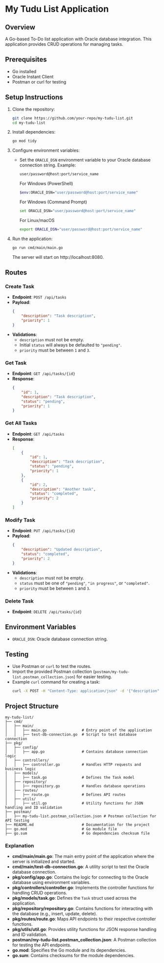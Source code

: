 # My Tudu List Application

## Overview
A Go-based To-Do list application with Oracle database integration. This application provides CRUD operations for managing tasks.

## Prerequisites
- Go installed
- Oracle Instant Client
- Postman or curl for testing

## Setup Instructions
1. Clone the repository:
   ```bash
   git clone https://github.com/your-repo/my-tudu-list.git
   cd my-tudu-list
   ```

2. Install dependencies:
   ```bash
   go mod tidy
   ```

3. Configure environment variables:
   - Set the `ORACLE_DSN` environment variable to your Oracle database connection string.
     Example:
     ```bash
     user/password@host:port/service_name
     ```
     For Windows (PowerShell)
        ```bash
        $env:ORACLE_DSN="user/password@host:port/service_name"
        ```
     For Windows (Command Prompt)
        ```bash
        set ORACLE_DSN="user/password@host:port/service_name"
        ```
     For Linux/macOS
        ```bash
        export ORACLE_DSN="user/password@host:port/service_name"
        ```

4. Run the application:
   ```bash
   go run cmd/main/main.go
   ```
    The server will start on http://localhost:8080.

## Routes
### Create Task
- **Endpoint**: `POST /api/tasks`
- **Payload**:
  ```json
  {
      "description": "Task description",
      "priority": 1
  }
  ```
- **Validations**:
  - `description` must not be empty.
  - Initial `status` will always be defaulted to `"pending"`.
  - `priority` must be between `1` and `3`.

### Get Task
- **Endpoint**: `GET /api/tasks/{id}`
- **Response**:
  ```json
  {
      "id": 1,
      "description": "Task description",
      "status": "pending",
      "priority": 1
  }
  ```

### Get All Tasks
- **Endpoint**: `GET /api/tasks`
- **Response**:
  ```json
  [
      {
          "id": 1,
          "description": "Task description",
          "status": "pending",
          "priority": 1
      },
      {
          "id": 2,
          "description": "Another task",
          "status": "completed",
          "priority": 2
      }
  ]
  ```

### Modify Task
- **Endpoint**: `PUT /api/tasks/{id}`
- **Payload**:
  ```json
  {
      "description": "Updated description",
      "status": "completed",
      "priority": 2
  }
  ```
- **Validations**:
  - `description` must not be empty.
  - `status` must be one of `"pending"`, `"in progress"`, or `"completed"`.
  - `priority` must be between `1` and `3`.

### Delete Task
- **Endpoint**: `DELETE /api/tasks/{id}`

## Environment Variables
- `ORACLE_DSN`: Oracle database connection string.

## Testing
- Use Postman or `curl` to test the routes.
- Import the provided Postman collection (`postman/my-tudu-list.postman_collection.json`) for easier testing.
- Example `curl` command for creating a task:
  ```bash
  curl -X POST -H "Content-Type: application/json" -d '{"description": "New Task", "status": "pending", "priority": 1}' http://localhost:8080/tasks
  ```

## Project Structure
```
my-tudu-list/
├── cmd/
│   ├── main/
│   │   ├── main.go                # Entry point of the application
│   │   ├── test-db-connection.go  # Script to test database connection
├── pkg/
│   ├── config/
│   │   ├── app.go                 # Contains database connection logic
│   ├── controllers/
│   │   ├── controller.go          # Handles HTTP requests and business logic
│   ├── models/
│   │   ├── task.go                # Defines the Task model
│   ├── repository/
│   │   ├── repository.go          # Handles database operations
│   ├── routes/
│   │   ├── route.go               # Defines API routes
│   ├── utils/
│   │   ├── util.go                # Utility functions for JSON handling and ID validation
├── postman/
│   ├── my-tudu-list.postman_collection.json # Postman collection for API testing
├── README.md                      # Documentation for the project
├── go.mod                         # Go module file
├── go.sum                         # Go dependencies checksum file
```

### Explanation
- **cmd/main/main.go**: The main entry point of the application where the server is initialized and started.
- **cmd/main/test-db-connection.go**: A utility script to test the Oracle database connection.
- **pkg/config/app.go**: Contains the logic for connecting to the Oracle database using environment variables.
- **pkg/controllers/controller.go**: Implements the controller functions for handling CRUD operations.
- **pkg/models/task.go**: Defines the `Task` struct used across the application.
- **pkg/repository/repository.go**: Contains functions for interacting with the database (e.g., insert, update, delete).
- **pkg/routes/route.go**: Maps API endpoints to their respective controller functions.
- **pkg/utils/util.go**: Provides utility functions for JSON response handling and ID validation.
- **postman/my-tudu-list.postman_collection.json**: A Postman collection for testing the API endpoints.
- **go.mod**: Specifies the Go module and its dependencies.
- **go.sum**: Contains checksums for the module dependencies.

